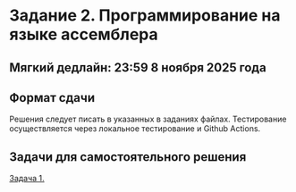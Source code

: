 # Задание 2. Программирование на языке ассемблера

## Мягкий дедлайн: 23:59 8 ноября 2025 года

## Формат сдачи

Решения следует писать в указанных в заданиях файлах. Тестирование осуществляется через локальное тестирование и Github Actions.

## Задачи для самостоятельного решения

[Задача 1. ]()